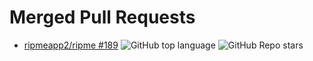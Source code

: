 # Merged Pull Requests

- [ripmeapp2/ripme #189](https://github.com/ripmeapp2/ripme/pull/189) ![GitHub top language](https://img.shields.io/github/languages/top/ripmeapp2/ripme) ![GitHub Repo stars](https://img.shields.io/github/stars/ripmeapp2/ripme?style=flat)

